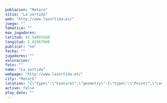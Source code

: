 ```yaml
---
poblacion: "Mataró"
sitio: "La sortida"
web: "http://www.lasortida.es/"
juego: ""
tematica: ""
max_jugadores: 
latitud: 41.54083560
longitud: 2.42967660
publicar: "no"
fecha: ""
jugadores: ""
valoracion: 
foto: ""
name: "La sortida"
webpage: "http://www.lasortida.es/"
city: "Mataró"
location: "{\"type\":\"Feature\",\"geometry\":{\"type\":\"Point\",\"coordinates\":[\"41,54083560\",\"2,42967660\"]}}"
active: false
play_date: ""
---
```

